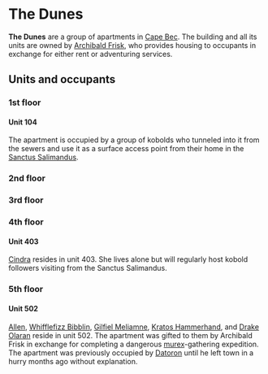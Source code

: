 # The Dunes

**The Dunes** are a group of apartments in [Cape Bec](../). The building and all its units are owned by [Archibald Frisk](../../citizenry/archibald-frisk), who provides housing to occupants in exchange for either rent or adventuring services.

## Units and occupants

### 1st floor

#### Unit 104

The apartment is occupied by a group of kobolds who tunneled into it from the sewers and use it as a surface access point from their home in the [Sanctus Salimandus](../sanctus-salimandus).

### 2nd floor

### 3rd floor

### 4th floor

#### Unit 403

[Cindra](../../citizenry/cindra) resides in unit 403. She lives alone but will regularly host kobold followers visiting from the Sanctus Salimandus.

### 5th floor

#### Unit 502

[Allen](../../../verdancy/citizenry/allen), [Whifflefizz Bibblin](../../citizenry/whifflefizz-bibblin), [Gilfiel Meliamne](../../../verdancy/citizenry/gilfiel-meliamne), [Kratos Hammerhand](../../../verdancy/citizenry/kratos-hammerhand), and [Drake Olaran](../../citizenry/drake-olaran) reside in unit 502. The apartment was gifted to them by Archibald Frisk in exchange for completing a dangerous [murex](../../../../artifacts/murex)-gathering expedition. The apartment was previously occupied by [Datoron](../../citizenry/datoron) until he left town in a hurry months ago without explanation.
